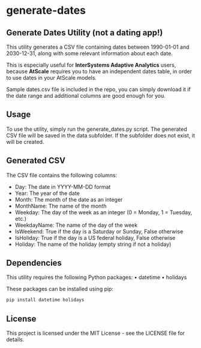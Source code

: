 # generate-dates
## Generate Dates Utility (not a dating app!)
This utility generates a CSV file containing dates between 1990-01-01 and 2030-12-31, along with some relevant information about each date.

This is especially useful for **InterSystems Adaptive Analytics** users, because **AtScale** requires you to have an independent dates table, in order to use dates in your AtScale models.

Sample dates.csv file is included in the repo, you can simply download it if the date range and additional columns are good enough for you.  

## Usage
To use the utility, simply run the generate_dates.py script. The generated CSV file will be saved in the data subfolder. If the subfolder does not exist, it will be created.

## Generated CSV
The CSV file contains the following columns:

- Day: The date in YYYY-MM-DD format
- Year: The year of the date
- Month: The month of the date as an integer
- MonthName: The name of the month
- Weekday: The day of the week as an integer (0 = Monday, 1 = Tuesday, etc.)
- WeekdayName: The name of the day of the week
- IsWeekend: True if the day is a Saturday or Sunday, False otherwise
- IsHoliday: True if the day is a US federal holiday, False otherwise
- Holiday: The name of the holiday (empty string if not a holiday)

## Dependencies

This utility requires the following Python packages:
• datetime
• holidays

These packages can be installed using pip:
```bash
pip install datetime holidays
```

## License
This project is licensed under the MIT License - see the LICENSE file for details.

